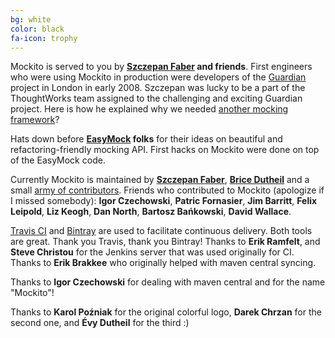 ```yaml
---
bg: white
color: black
fa-icon: trophy
---
```


Mockito is served to you by **[Szczepan Faber](https://twitter.com/szczepiq) and friends**.
First engineers who were using Mockito in production were developers of the
[Guardian](http://guardian.co.uk/) project in London in early 2008.
Szczepan was lucky to be a part of the ThoughtWorks team assigned to the challenging and exciting Guardian project.
Here is how he explained why we needed [another mocking framework](http://monkeyisland.pl/2008/01/14/mockito)?

Hats down before **[EasyMock](http://easymock.org/) folks**
for their ideas on beautiful and refactoring-friendly mocking API.
First hacks on Mockito were done on top of the EasyMock code.

Currently Mockito is maintained by [**Szczepan Faber**](https://twitter.com/szczepiq), [**Brice Dutheil**](https://twitter.com/BriceDutheil) and
a small [army of contributors](https://github.com/mockito/mockito/graphs/contributors).
Friends who contributed to Mockito (apologize if I missed somebody):
**Igor Czechowski**, **Patric Fornasier**, **Jim Barritt**,
**Felix Leipold**, **Liz Keogh**, **Dan North**, **Bartosz Bańkowski**, **David Wallace**.

[Travis CI](https://travis-ci.org/mockito/mockito) and [Bintray](https://bintray.com/szczepiq/maven/mockito/view) are used to facilitate continuous delivery.
Both tools are great. Thank you Travis, thank you Bintray!
Thanks to **Erik Ramfelt**, and **Steve Christou** for the Jenkins server that was used originally for CI.
Thanks to **Erik Brakkee** who originally helped with maven central syncing.

Thanks to **Igor Czechowski** for dealing with maven central and for the name "Mockito"!

Thanks to **Karol Poźniak** for the original colorful logo, **Darek Chrzan** for the second one, and **Évy Dutheil** for the third :)
